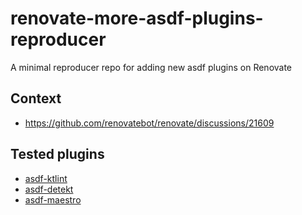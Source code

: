 # renovate-more-asdf-plugins-reproducer

A minimal reproducer repo for adding new asdf plugins on Renovate

## Context

- https://github.com/renovatebot/renovate/discussions/21609

## Tested plugins

- [asdf-ktlint](https://github.com/asdf-community/asdf-ktlint)
- [asdf-detekt](https://github.com/dotanuki-labs/asdf-detekt)
- [asdf-maestro](https://github.com/dotanuki-labs/asdf-maestro)
